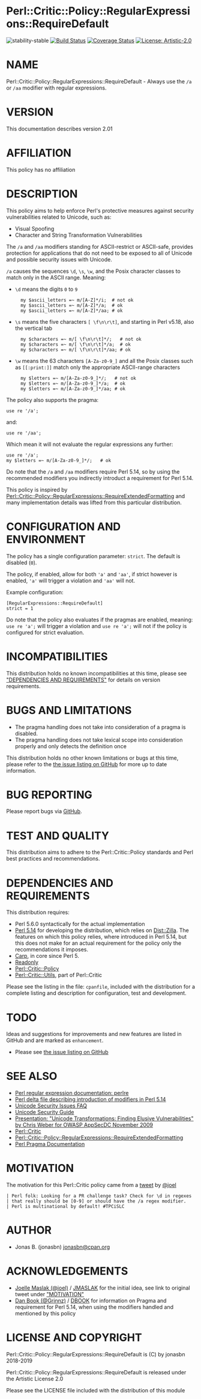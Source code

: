 # Perl::Critic::Policy::RegularExpressions::RequireDefault

![stability-stable](https://img.shields.io/badge/stability-stable-green.svg)
[![Build Status](https://travis-ci.org/jonasbn/perl-critic-policy-module-moduleblacklist.svg?branch=master)](https://travis-ci.org/jonasbn/perl-critic-policy-module-moduleblacklist)
[![Coverage Status](https://coveralls.io/repos/github/jonasbn/perl-critic-policy-module-moduleblacklist/badge.svg?branch=master)](https://coveralls.io/github/jonasbn/perl-critic-policy-module-moduleblacklist?branch=master)
[![License: Artistic-2.0](https://img.shields.io/badge/License-Artistic%202.0-0298c3.svg)](https://opensource.org/licenses/Artistic-2.0)

# NAME

Perl::Critic::Policy::RegularExpressions::RequireDefault - Always use the `/a` or `/aa` modifier with regular expressions.

# VERSION

This documentation describes version 2.01

# AFFILIATION

This policy has no affiliation

# DESCRIPTION

This policy aims to help enforce Perl's protective measures against security vulnerabilities related to Unicode, such as:

- Visual Spoofing
- Character and String Transformation Vulnerabilities

The `/a` and `/aa` modifiers standing for ASCII-restrict or ASCII-safe, provides protection for applications that do not need to be exposed to all of Unicode and possible security issues with Unicode.

`/a` causes the sequences `\d`, `\s`, `\w`, and the Posix character classes to match only in the ASCII range. Meaning:

- `\d` means the digits `0` to `9`

        my $ascii_letters =~ m/[A-Z]*/i;  # not ok
        my $ascii_letters =~ m/[A-Z]*/a;  # ok
        my $ascii_letters =~ m/[A-Z]*/aa; # ok

- `\s` means the five characters `[ \f\n\r\t]`, and starting in Perl v5.18, also the vertical tab

        my $characters =~ m/[ \f\n\r\t]*/;   # not ok
        my $characters =~ m/[ \f\n\r\t]*/a;  # ok
        my $characters =~ m/[ \f\n\r\t]*/aa; # ok

- `\w` means the 63 characters `[A-Za-z0-9_]` and all the Posix classes such as `[[:print:]]` match only the appropriate ASCII-range characters

        my $letters =~ m/[A-Za-z0-9_]*/;   # not ok
        my $letters =~ m/[A-Za-z0-9_]*/a;  # ok
        my $letters =~ m/[A-Za-z0-9_]*/aa; # ok

The policy also supports the pragma:

    use re '/a';

and:

    use re '/aa';

Which mean it will not evaluate the regular expressions any further:

    use re '/a';
    my $letters =~ m/[A-Za-z0-9_]*/;   # ok

Do note that the `/a` and `/aa` modifiers require Perl 5.14, so by using the recommended modifiers you indirectly introduct a requirement for Perl 5.14.

This policy is inspired by [Perl::Critic::Policy::RegularExpressions::RequireExtendedFormatting](https://metacpan.org/pod/Perl::Critic::Policy::RegularExpressions::RequireExtendedFormatting) and many implementation details was lifted from this particular distribution.

# CONFIGURATION AND ENVIRONMENT

The policy has a single configuration parameter: `strict`. The default is disabled (`0`).

The policy, if enabled, allow for both `'a'` and `'aa'`, if strict however is enabled, `'a'` will trigger a violation and `'aa'` will not.

Example configuration:

    [RegularExpressions::RequireDefault]
    strict = 1

Do note that the policy also evaluates if the pragmas are enabled, meaning: `use re 'a';` will trigger a violation and `use re 'a';` will not if the policy is configured for strict evaluation.

# INCOMPATIBILITIES

This distribution holds no known incompatibilities at this time, please see ["DEPENDENCIES AND REQUIREMENTS"](#dependencies-and-requirements) for details on version requirements.

# BUGS AND LIMITATIONS

- The pragma handling does not take into consideration of a pragma is disabled.
- The pragma handling does not take lexical scope into consideration properly and only detects the definition once

This distribution holds no other known limitations or bugs at this time, please refer to the [the issue listing on GitHub](https://github.com/jonasbn/perl-critic-policy-regularexpressions-requiredefault/issues) for more up to date information.

# BUG REPORTING

Please report bugs via [GitHub](https://github.com/jonasbn/perl-critic-policy-regularexpressions-requiredefault/issues).

# TEST AND QUALITY

This distribution aims to adhere to the Perl::Critic::Policy standards and Perl best practices and recommendations.

# DEPENDENCIES AND REQUIREMENTS

This distribution requires:

- Perl 5.6.0 syntactically for the actual implementation
- [Perl 5.14](https://metacpan.org/pod/release/JESSE/perl-5.14.0/pod/perl.pod) for developing the distribution, which relies on [Dist::Zilla](http://dzil.org/). The features on which this policy relies, where introduced in Perl 5.14, but this does not make for an actual requirement for the policy only the recommendations it imposes.
- [Carp](https://metacpan.org/pod/Carp), in core since Perl 5.
- [Readonly](https://metacpan.org/pod/Readonly)
- [Perl::Critic::Policy](https://metacpan.org/pod/Perl::Critic::Policy)
- [Perl::Critic::Utils](https://metacpan.org/pod/Perl::Critic::Utils), part of Perl::Critic

Please see the listing in the file: `cpanfile`, included with the distribution for a complete listing and description for configuration, test and development.

# TODO

Ideas and suggestions for improvements and new features are listed in GitHub and are marked as `enhancement`.

- Please see [the issue listing on GitHub](https://github.com/jonasbn/perl-critic-policy-regularexpressions-requiredefault/issues)

# SEE ALSO

- [Perl regular expression documentation: perlre](https://perldoc.perl.org/perlre.html)
- [Perl delta file describing introduction of modifiers in Perl 5.14](https://perldoc.pl/perl5140delta#%2Fd%2C-%2Fl%2C-%2Fu%2C-and-%2Fa-modifiers)
- [Unicode Security Issues FAQ](http://www.unicode.org/faq/security.html)
- [Unicode Security Guide](http://websec.github.io/unicode-security-guide/)
- [Presentation: "Unicode Transformations: Finding Elusive Vulnerabilities" by Chris Weber for OWASP AppSecDC November 2009](https://www.owasp.org/images/5/5a/Unicode_Transformations_Finding_Elusive_Vulnerabilities-Chris_Weber.pdf)
- [Perl::Critic](https://metacpan.org/pod/Perl::Critic)
- [Perl::Critic::Policy::RegularExpressions::RequireExtendedFormatting](https://metacpan.org/pod/Perl::Critic::Policy::RegularExpressions::RequireExtendedFormatting)
- [Perl Pragma Documentation](https://perldoc.perl.org/re.html)

# MOTIVATION

The motivation for this Perl::Critic policy came from a [tweet](https://twitter.com/jmaslak/status/1008896883169751040) by [@joel](https://twitter.com/jmaslak)

    | Perl folk: Looking for a PR challenge task? Check for \d in regexes
    | that really should be [0-9] or should have the /a regex modifier.
    | Perl is multinational by default! #TPCiSLC

# AUTHOR

- Jonas B. (jonasbn) <jonasbn@cpan.org>

# ACKNOWLEDGEMENTS

- [Joelle Maslak (@joel)](https://twitter.com/jmaslak) / [JMASLAK](https://metacpan.org/author/JMASLAK) for the initial idea, see link to original tweet under ["MOTIVATION"](#motivation)
- [Dan Book (@Grinnz)](https://github.com/Grinnz) / [DBOOK](https://metacpan.org/author/DBOOK) for information on Pragma and requirement for Perl 5.14, when using the modifiers handled and mentioned by this policy

# LICENSE AND COPYRIGHT

Perl::Critic::Policy::RegularExpressions::RequireDefault is (C) by jonasbn 2018-2019

Perl::Critic::Policy::RegularExpressions::RequireDefault is released under the Artistic License 2.0

Please see the LICENSE file included with the distribution of this module

